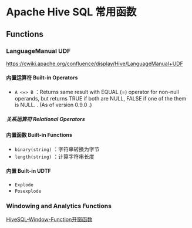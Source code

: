 # Apache Hive SQL 常用函数

## Functions

### LanguageManual UDF

https://cwiki.apache.org/confluence/display/Hive/LanguageManual+UDF

#### 内置运算符 Built-in Operators

- `A <=> B` ：Returns same result with EQUAL (=) operator for non-null operands, but returns TRUE if both are NULL, FALSE if one of the them is NULL. . (As of version 0.9.0 .)
##### 关系运算符 Relational Operators



#### 内置函数 Built-in Functions

- `binary(string)` ：字符串转换为字节
- `length(string)` ：计算字符串长度

#### 内置 Built-in UDTF

- `Explode`
- `Posexplode`
### Windowing and Analytics Functions

[HiveSQL-Window-Function开窗函数](work/component/Big-Data/Apache-Hive/development/HiveSQL-Window-Function开窗函数.md)
